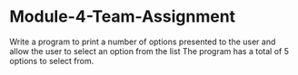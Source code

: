 # Module-4-Team-Assignment
Write a program to print a number of options presented to the user and allow the user to select an option from the list
The program has a total of 5 options to select from.
